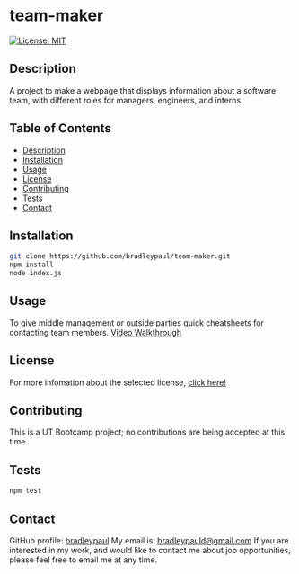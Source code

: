 # team-maker

[![License: MIT](https://img.shields.io/badge/License-MIT-yellow.svg)](https://opensource.org/licenses/MIT)

## Description

A project to make a webpage that displays information about a software team, with different roles for managers, engineers, and interns. 

## Table of Contents

* [Description](#description)
* [Installation](#installation)
* [Usage](#usage)
* [License](#license)
* [Contributing](#contributing)
* [Tests](#tests)
* [Contact](#contact)

## Installation

```bash
git clone https://github.com/bradleypaul/team-maker.git
npm install
node index.js
```

## Usage

To give middle management or outside parties quick cheatsheets for contacting team members.
[Video Walkthrough](https://drive.google.com/file/d/1hqXm_H81t4eUwkGXKQJofK7_I2D5RgR9/view)

## License

  For more infomation about the selected license, [click here!](https://opensource.org/licenses/MIT)

## Contributing

This is a UT Bootcamp project; no contributions are being accepted at this time.

## Tests

```bash
npm test
```

## Contact

GitHub profile: [bradleypaul](https://github.com/bradleypaul)
My email is: [bradleypauld@gmail.com](mailto:bradleypauld@gmail.com)
If you are interested in my work, and would like to contact me about job opportunities, please feel free to email me at any time.
  